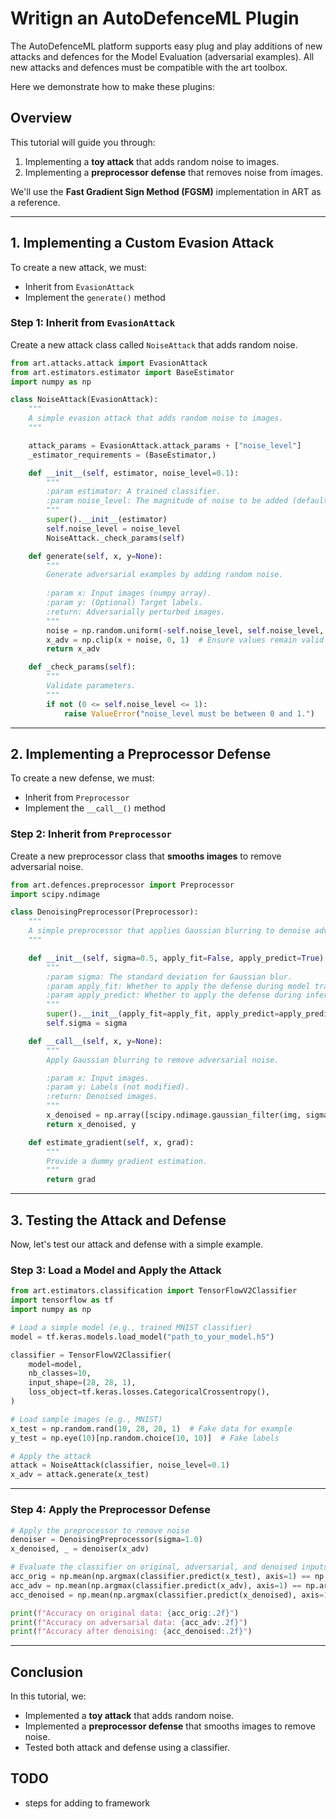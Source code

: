 # **Writign an AutoDefenceML Plugin**
The AutoDefenceML platform supports easy plug and play additions of new attacks and defences for the Model Evaluation (adversarial examples). 
All new attacks and defences must be compatible with the art toolbox.

Here we demonstrate how to make these plugins:

## **Overview**
This tutorial will guide you through:
1. Implementing a **toy attack** that adds random noise to images.
2. Implementing a **preprocessor defense** that removes noise from images.

We'll use the **Fast Gradient Sign Method (FGSM)** implementation in ART as a reference.

---

## **1. Implementing a Custom Evasion Attack**
To create a new attack, we must:
- Inherit from `EvasionAttack`
- Implement the `generate()` method

### **Step 1: Inherit from `EvasionAttack`**
Create a new attack class called `NoiseAttack` that adds random noise.

```python
from art.attacks.attack import EvasionAttack
from art.estimators.estimator import BaseEstimator
import numpy as np

class NoiseAttack(EvasionAttack):
    """
    A simple evasion attack that adds random noise to images.
    """

    attack_params = EvasionAttack.attack_params + ["noise_level"]
    _estimator_requirements = (BaseEstimator,)

    def __init__(self, estimator, noise_level=0.1):
        """
        :param estimator: A trained classifier.
        :param noise_level: The magnitude of noise to be added (default 0.1).
        """
        super().__init__(estimator)
        self.noise_level = noise_level
        NoiseAttack._check_params(self)

    def generate(self, x, y=None):
        """
        Generate adversarial examples by adding random noise.
        
        :param x: Input images (numpy array).
        :param y: (Optional) Target labels.
        :return: Adversarially perturbed images.
        """
        noise = np.random.uniform(-self.noise_level, self.noise_level, x.shape)
        x_adv = np.clip(x + noise, 0, 1)  # Ensure values remain valid
        return x_adv

    def _check_params(self):
        """
        Validate parameters.
        """
        if not (0 <= self.noise_level <= 1):
            raise ValueError("noise_level must be between 0 and 1.")
```

---

## **2. Implementing a Preprocessor Defense**
To create a new defense, we must:
- Inherit from `Preprocessor`
- Implement the `__call__()` method

### **Step 2: Inherit from `Preprocessor`**
Create a new preprocessor class that **smooths images** to remove adversarial noise.

```python
from art.defences.preprocessor import Preprocessor
import scipy.ndimage

class DenoisingPreprocessor(Preprocessor):
    """
    A simple preprocessor that applies Gaussian blurring to denoise adversarial images.
    """

    def __init__(self, sigma=0.5, apply_fit=False, apply_predict=True):
        """
        :param sigma: The standard deviation for Gaussian blur.
        :param apply_fit: Whether to apply the defense during model training.
        :param apply_predict: Whether to apply the defense during inference.
        """
        super().__init__(apply_fit=apply_fit, apply_predict=apply_predict)
        self.sigma = sigma

    def __call__(self, x, y=None):
        """
        Apply Gaussian blurring to remove adversarial noise.

        :param x: Input images.
        :param y: Labels (not modified).
        :return: Denoised images.
        """
        x_denoised = np.array([scipy.ndimage.gaussian_filter(img, sigma=self.sigma) for img in x])
        return x_denoised, y

    def estimate_gradient(self, x, grad):
        """
        Provide a dummy gradient estimation.
        """
        return grad
```

---

## **3. Testing the Attack and Defense**
Now, let's test our attack and defense with a simple example.

### **Step 3: Load a Model and Apply the Attack**
```python
from art.estimators.classification import TensorFlowV2Classifier
import tensorflow as tf
import numpy as np

# Load a simple model (e.g., trained MNIST classifier)
model = tf.keras.models.load_model("path_to_your_model.h5")

classifier = TensorFlowV2Classifier(
    model=model,
    nb_classes=10,
    input_shape=(28, 28, 1),
    loss_object=tf.keras.losses.CategoricalCrossentropy(),
)

# Load sample images (e.g., MNIST)
x_test = np.random.rand(10, 28, 28, 1)  # Fake data for example
y_test = np.eye(10)[np.random.choice(10, 10)]  # Fake labels

# Apply the attack
attack = NoiseAttack(classifier, noise_level=0.1)
x_adv = attack.generate(x_test)
```

---

### **Step 4: Apply the Preprocessor Defense**
```python
# Apply the preprocessor to remove noise
denoiser = DenoisingPreprocessor(sigma=1.0)
x_denoised, _ = denoiser(x_adv)

# Evaluate the classifier on original, adversarial, and denoised inputs
acc_orig = np.mean(np.argmax(classifier.predict(x_test), axis=1) == np.argmax(y_test, axis=1))
acc_adv = np.mean(np.argmax(classifier.predict(x_adv), axis=1) == np.argmax(y_test, axis=1))
acc_denoised = np.mean(np.argmax(classifier.predict(x_denoised), axis=1) == np.argmax(y_test, axis=1))

print(f"Accuracy on original data: {acc_orig:.2f}")
print(f"Accuracy on adversarial data: {acc_adv:.2f}")
print(f"Accuracy after denoising: {acc_denoised:.2f}")
```

---

## **Conclusion**
In this tutorial, we:
- Implemented a **toy attack** that adds random noise.
- Implemented a **preprocessor defense** that smooths images to remove noise.
- Tested both attack and defense using a classifier.

## **TODO**
- steps for adding to framework
